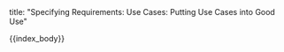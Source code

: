 <frontmatter>
title: "Specifying Requirements: Use Cases: Putting Use Cases into Good Use"
</frontmatter>

{{index_body}}
